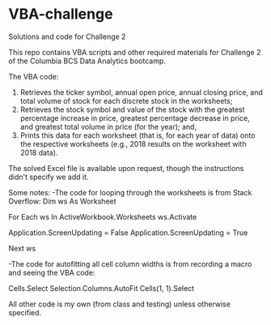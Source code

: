 # VBA-challenge
Solutions and code for Challenge 2

This repo contains VBA scripts and other required materials for Challenge 2 of the Columbia BCS Data Analytics bootcamp.

The VBA code:
1) Retrieves the ticker symbol, annual open price, annual closing price, and total volume of stock for each discrete stock in the worksheets; 
2) Retrieves the stock symbol and value of the stock with the greatest percentage increase in price, greatest percentage decrease in price, and greatest total volume in price (for the year); and,
3) Prints this data for each worksheet (that is, for each year of data) onto the respective worksheets (e.g., 2018 results on the worksheet with 2018 data).  

The solved Excel file is available upon request, though the instructions didn't specify we add it.

Some notes:
-The code for looping through the worksheets is from Stack Overflow:
  Dim ws As Worksheet

  For Each ws In ActiveWorkbook.Worksheets
    ws.Activate
    
  Application.ScreenUpdating = False
  Application.ScreenUpdating = True

  Next ws

-The code for autofitting all cell column widths is from recording a macro and seeing the VBA code:

  Cells.Select
  Selection.Columns.AutoFit
  Cells(1, 1).Select

All other code is my own (from class and testing) unless otherwise specified.
